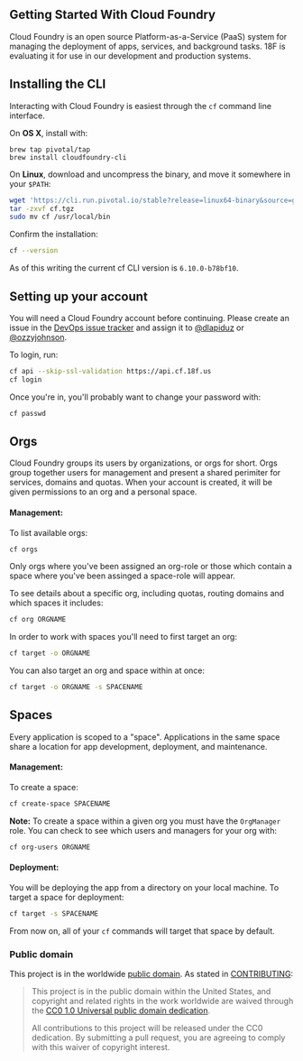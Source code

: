 ## Getting Started With Cloud Foundry

Cloud Foundry is an open source Platform-as-a-Service (PaaS) system for managing the deployment of apps, services, and background tasks. 18F is evaluating it for use in our development and production systems.

## Installing the CLI

Interacting with Cloud Foundry is easiest through the `cf` command line interface.

On **OS X**, install with:

```
brew tap pivotal/tap
brew install cloudfoundry-cli
```

On **Linux**, download and uncompress the binary, and move it somewhere in your `$PATH`:

```bash
wget 'https://cli.run.pivotal.io/stable?release=linux64-binary&source=github' -O cf.tgz
tar -zxvf cf.tgz
sudo mv cf /usr/local/bin
```

Confirm the installation:

```bash
cf --version
```

As of this writing the current cf CLI version is `6.10.0-b78bf10`.
	
## Setting up your account

You will need a Cloud Foundry account before continuing. Please create an issue in the [DevOps issue tracker](https://github.com/18F/DevOps/issues) and assign it to [@dlapiduz](https://github.com/dlapiduz) or [@ozzyjohnson](https://github.com/ozzyjohnson).

To login, run:

```bash
cf api --skip-ssl-validation https://api.cf.18f.us
cf login
```

Once you're in, you'll probably want to change your password with:

```bash
cf passwd
```

## Orgs

Cloud Foundry groups its users by organizations, or orgs for short. Orgs group together users for management and present a shared perimiter for services, domains and quotas. When your account is created, it will be given permissions to an org and a personal space.

#### Management:

To list available orgs:

```bash
cf orgs
```

Only orgs where you've been assigned an org-role or those which contain a space where you've been assinged a space-role will appear.

To see details about a specific org, including quotas, routing domains and which spaces it includes:

```bash
cf org ORGNAME
```

In order to work with spaces you'll need to first target an org:

```bash
cf target -o ORGNAME
```

You can also target an org and space within at once:

```bash
cf target -o ORGNAME -s SPACENAME
```

## Spaces

Every application is scoped to a "space". Applications in the same space share a location for app development, deployment, and maintenance.

#### Management:

To create a space:

```bash
cf create-space SPACENAME
```

**Note:**  To create a space within a given org you must have the `OrgManager` role. You can check to see which users and managers for your org with:

```bash
cf org-users ORGNAME
```

#### Deployment:

You will be deploying the app from a directory on your local machine. To target a space for deployment:

```bash
cf target -s SPACENAME
```

From now on, all of your `cf` commands will target that space by default.

### Public domain

This project is in the worldwide [public domain](LICENSE.md). As stated in [CONTRIBUTING](CONTRIBUTING.md):

> This project is in the public domain within the United States, and copyright and related rights in the work worldwide are waived through the [CC0 1.0 Universal public domain dedication](https://creativecommons.org/publicdomain/zero/1.0/).
>
> All contributions to this project will be released under the CC0 dedication. By submitting a pull request, you are agreeing to comply with this waiver of copyright interest.
